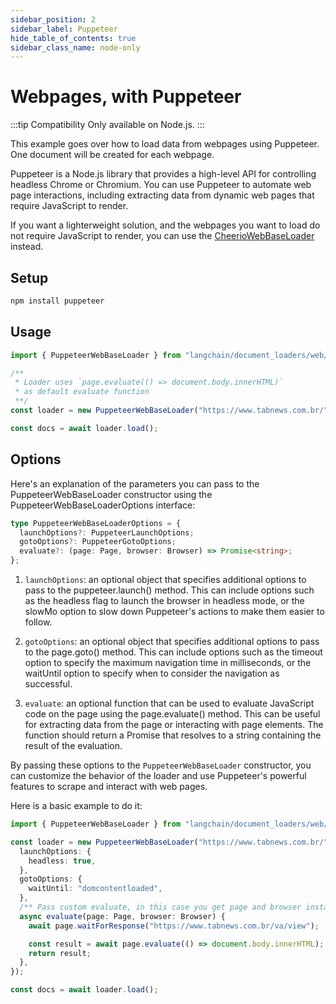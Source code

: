 ```yaml
---
sidebar_position: 2
sidebar_label: Puppeteer
hide_table_of_contents: true
sidebar_class_name: node-only
---
```


# Webpages, with Puppeteer

:::tip Compatibility
Only available on Node.js.
:::

This example goes over how to load data from webpages using Puppeteer. One document will be created for each webpage.

Puppeteer is a Node.js library that provides a high-level API for controlling headless Chrome or Chromium. You can use
Puppeteer to automate web page interactions, including extracting data from dynamic web pages that require JavaScript to
render.

If you want a lighterweight solution, and the webpages you want to load do not require JavaScript to render, you can use
the [CheerioWebBaseLoader](./web_cheerio.md) instead.

## Setup

```bash npm2yarn
npm install puppeteer
```

## Usage

```typescript
import { PuppeteerWebBaseLoader } from "langchain/document_loaders/web/puppeteer";

/**
 * Loader uses `page.evaluate(() => document.body.innerHTML)`
 * as default evaluate function
 **/
const loader = new PuppeteerWebBaseLoader("https://www.tabnews.com.br/");

const docs = await loader.load();
```

## Options

Here's an explanation of the parameters you can pass to the PuppeteerWebBaseLoader constructor using the
PuppeteerWebBaseLoaderOptions interface:

```typescript
type PuppeteerWebBaseLoaderOptions = {
  launchOptions?: PuppeteerLaunchOptions;
  gotoOptions?: PuppeteerGotoOptions;
  evaluate?: (page: Page, browser: Browser) => Promise<string>;
};
```

1. `launchOptions`: an optional object that specifies additional options to pass to the puppeteer.launch() method. This
   can include options such as the headless flag to launch the browser in headless mode, or the slowMo option to slow
   down Puppeteer's actions to make them easier to follow.

2. `gotoOptions`: an optional object that specifies additional options to pass to the page.goto() method. This can
   include options such as the timeout option to specify the maximum navigation time in milliseconds, or the waitUntil
   option to specify when to consider the navigation as successful.

3. `evaluate`: an optional function that can be used to evaluate JavaScript code on the page using the page.evaluate()
   method. This can be useful for extracting data from the page or interacting with page elements. The function should
   return a Promise that resolves to a string containing the result of the evaluation.

By passing these options to the `PuppeteerWebBaseLoader` constructor, you can customize the behavior of the loader and
use Puppeteer's powerful features to scrape and interact with web pages.

Here is a basic example to do it:

```typescript
import { PuppeteerWebBaseLoader } from "langchain/document_loaders/web/puppeteer";

const loader = new PuppeteerWebBaseLoader("https://www.tabnews.com.br/", {
  launchOptions: {
    headless: true,
  },
  gotoOptions: {
    waitUntil: "domcontentloaded",
  },
  /** Pass custom evaluate, in this case you get page and browser instances */
  async evaluate(page: Page, browser: Browser) {
    await page.waitForResponse("https://www.tabnews.com.br/va/view");

    const result = await page.evaluate(() => document.body.innerHTML);
    return result;
  },
});

const docs = await loader.load();
```
